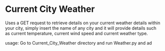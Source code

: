 # Current City Weather
Uses a GET request to retrieve details on your current weather details within your city, simply insert the name of any
city and it will provide details such as current temperature, current wind speed and current weather type.

usage: Go to Current_City_Weather directory and run Weather.py and ad



